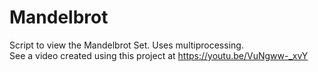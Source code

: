 # Mandelbrot
Script to view the Mandelbrot Set. Uses multiprocessing.  
See a video created using this project at https://youtu.be/VuNgww-_xvY
